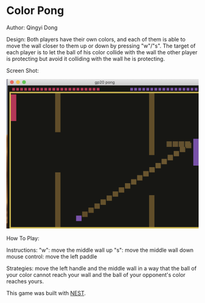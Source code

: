 # Color Pong

Author: Qingyi Dong

Design: 
Both players have their own colors, and each of them is able to move the wall closer to them up or down by pressing "w"/"s". 
The target of each player is to let the ball of his color collide with the wall the other player is protecting but avoid it colliding with the wall he is protecting.

Screen Shot:

![Screen Shot](screenshot.png)

How To Play:

Instructions:
"w": move the middle wall up
"s": move the middle wall down
mouse control: move the left paddle

Strategies:
move the left handle and the middle wall in a way that the ball of your color cannot reach your wall and the ball of your opponent's color reaches yours.


This game was built with [NEST](NEST.md).

